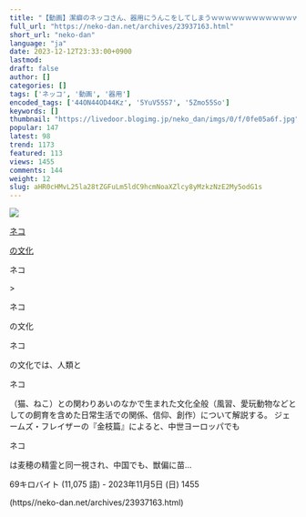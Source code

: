 ```yaml
---
title: "【動画】潔癖のネッコさん、器用にうんこをしてしまうｗｗｗｗｗｗｗｗｗｗｗｗｗｗｗｗｗｗ "
full_url: "https://neko-dan.net/archives/23937163.html"
short_url: "neko-dan"
language: "ja"
date: 2023-12-12T23:33:00+0900
lastmod: 
draft: false
author: []
categories: []
tags: ['ネッコ', '動画', '器用']
encoded_tags: ['44ON44OD44Kz', '5YuV55S7', '5Zmo55So']
keywords: []
thumbnail: "https://livedoor.blogimg.jp/neko_dan/imgs/0/f/0fe05a6f.jpg"
popular: 147
latest: 98
trend: 1173
featured: 113
views: 1455
comments: 144
weight: 12
slug: aHR0cHMvL25la28tZGFuLm5ldC9hcmNoaXZlcy8yMzkzNzE2My5odG1s
---
```


![](https://livedoor.blogimg.jp/neko_dan/imgs/0/f/0fe05a6f.jpg)

<div><a target='_blank' href='https//ja.wikipedia.org/wiki/%E3%83%8D%E3%82%B3%E3%81%AE%E6%96%87%E5%8C%96' title='ネコの文化'><p>ネコ</p>の文化</a> <p class='searchresult'><p>ネコ</p> > <p>ネコ</p>の文化 <p>ネコ</p>の文化では、人類と<p>ネコ</p>（猫、ねこ）との関わりあいのなかで生まれた文化全般（風習、愛玩動物などとしての飼育を含めた日常生活での関係、信仰、創作）について解説する。 ジェームズ・フレイザーの『金枝篇』によると、中世ヨーロッパでも<p>ネコ</p>は麦穂の精霊と同一視され、中国でも、獣偏に苗…</p> <p class='mw-search-result-data'>69キロバイト (11,075 語) - 2023年11月5日 (日) 1455</p></div>

(https//neko-dan.net/archives/23937163.html)
